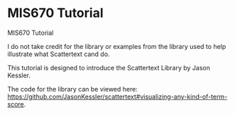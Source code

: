 # MIS670 Tutorial
MIS670 Tutorial

I do not take credit for the library or examples from the library used to help illustrate what Scattertext cand do.

This tutorial is designed to introduce the Scattertext Library by Jason Kessler.

The code for the library can be viewed here: https://github.com/JasonKessler/scattertext#visualizing-any-kind-of-term-score.

